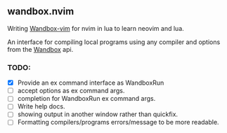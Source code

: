 ## wandbox.nvim
Writing [Wandbox-vim](https://github.com/rhysd/wandbox-vim) for nvim in lua to
learn neovim and lua.
 
An interface for compiling local programs using any compiler and options from
the [Wandbox](https://wandbox.org) api.

### TODO:
- [X] Provide an ex command interface as WandboxRun
- [ ] accept options as ex command args.
- [ ] completion for WandboxRun ex command args.
- [ ] Write help docs.
- [ ] showing output in another window rather than quickfix.
- [ ] Formatting compilers/programs errors/message to be more readable.
